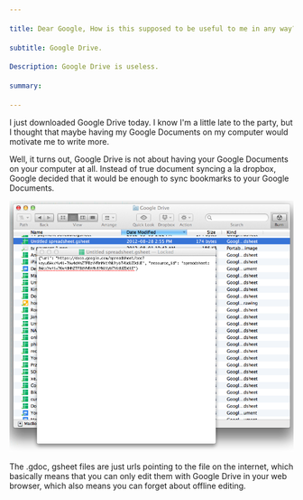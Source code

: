 ```yaml
---

title: Dear Google, How is this supposed to be useful to me in any way? 

subtitle: Google Drive. 

Description: Google Drive is useless. 

summary: 

---
```


I just downloaded Google Drive today. I know I'm a little late to the party, but I thought that maybe having my Google Documents on my computer would motivate me to write more. 

Well, it turns out, Google Drive is not about having your Google Documents on your computer at all. Instead of true document syncing a la dropbox, Google decided that it would be enough to sync bookmarks to your Google Documents. 


![Google Drive Document](/images/blog/google_drive.png "Google Drive Document")

The .gdoc, gsheet files are just urls pointing to the file on the internet, which basically means that you can only edit them with Google Drive in your web browser, which also means you can forget about offline editing. 
